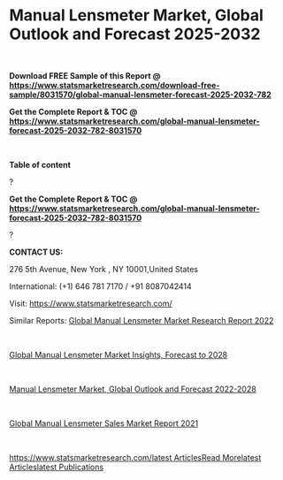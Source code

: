 <h1>Manual Lensmeter Market, Global Outlook and Forecast 2025-2032</h1><br/><p><strong>Download FREE Sample of this Report @ <a href="https://www.statsmarketresearch.com/download-free-sample/8031570/global-manual-lensmeter-forecast-2025-2032-782">https://www.statsmarketresearch.com/download-free-sample/8031570/global-manual-lensmeter-forecast-2025-2032-782</a></strong></p>
 
 
 
 <div><b>Get the Complete Report & TOC @ <a href="https://www.statsmarketresearch.com/global-manual-lensmeter-forecast-2025-2032-782-8031570">https://www.statsmarketresearch.com/global-manual-lensmeter-forecast-2025-2032-782-8031570</a></b></div>
 
 
 
 <p><br />
 
 <b>Table of content</b></p>
 
 
 
 <p>? </p>
 
 
 
 <div><b>Get the Complete Report & TOC @ <a href="https://www.statsmarketresearch.com/global-manual-lensmeter-forecast-2025-2032-782-8031570">https://www.statsmarketresearch.com/global-manual-lensmeter-forecast-2025-2032-782-8031570</a></b></div>
 
 
 
 <p>? </p>
 
 
 
 <p><b>CONTACT US:</b><br />
 
 276 5th Avenue, New York , NY 10001,United States<br />
 
 International: (+1) 646 781 7170 / +91 8087042414<br />
 
 Visit: <a href="https://www.statsmarketresearch.com/">https://www.statsmarketresearch.com/</a><br />
 
 Similar Reports: <a href="https://www.statsmarketresearch.com/global-manual-lensmeter-forecast-2025-2032-782-8031570">Global Manual Lensmeter Market Research Report 2022</a><br />
 
 <br />
 
 <a href="https://www.statsmarketresearch.com/global-manual-lensmeter-forecast-2025-2032-782-8031570">Global Manual Lensmeter Market Insights, Forecast to 2028</a><br />
 
 <br />
 
 <a href="https://www.statsmarketresearch.com/global-manual-lensmeter-forecast-2025-2032-782-8031570">Manual Lensmeter Market, Global Outlook and Forecast 2022-2028</a><br />
 
 <br />
 
 <a href="https://www.statsmarketresearch.com/global-manual-lensmeter-forecast-2025-2032-782-8031570">Global Manual Lensmeter Sales Market Report 2021</a><br />
 
 <br />
 
 <a href="https://gyeongbokgung.com">https://www.statsmarketresearch.com/</a><a href="https://hallyeomaritime.com">latest Articles</a><a href="https://jingwansa.com">Read More</a><a href="https://nguoiviet.jp/">latest Articles</a><a href="https://www.intelmarketresearch.com/">latest Publications</a></p>